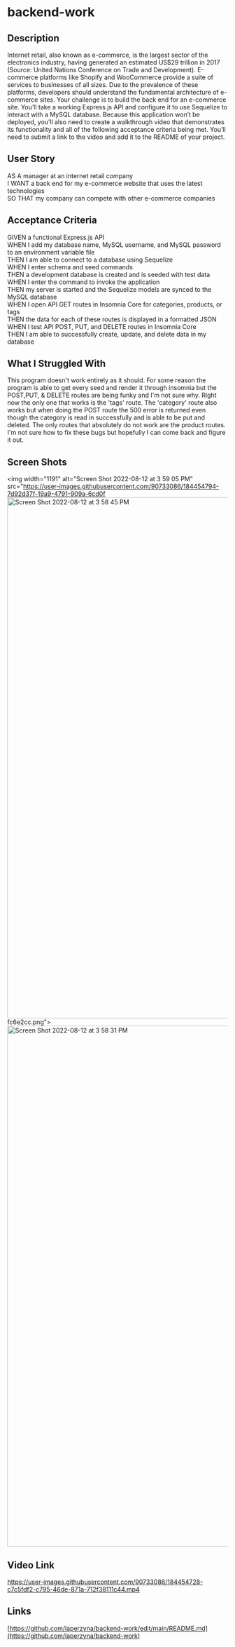 # backend-work

## Description
Internet retail, also known as e-commerce, is the largest sector of the electronics industry, having generated an estimated US$29 trillion in 2017 (Source: United Nations Conference on Trade and Development). E-commerce platforms like Shopify and WooCommerce provide a suite of services to businesses of all sizes. Due to the prevalence of these platforms, developers should understand the fundamental architecture of e-commerce sites.
Your challenge is to build the back end for an e-commerce site. You’ll take a working Express.js API and configure it to use Sequelize to interact with a MySQL database.
Because this application won’t be deployed, you’ll also need to create a walkthrough video that demonstrates its functionality and all of the following acceptance criteria being met. You’ll need to submit a link to the video and add it to the README of your project.

## User Story
AS A manager at an internet retail company <br>
I WANT a back end for my e-commerce website that uses the latest technologies <br>
SO THAT my company can compete with other e-commerce companies
## Acceptance Criteria
GIVEN a functional Express.js API <br>
WHEN I add my database name, MySQL username, and MySQL password to an environment variable file <br>
THEN I am able to connect to a database using Sequelize <br>
WHEN I enter schema and seed commands <br>
THEN a development database is created and is seeded with test data <br>
WHEN I enter the command to invoke the application <br>
THEN my server is started and the Sequelize models are synced to the MySQL database <br>
WHEN I open API GET routes in Insomnia Core for categories, products, or tags <br>
THEN the data for each of these routes is displayed in a formatted JSON <br>
WHEN I test API POST, PUT, and DELETE routes in Insomnia Core <br>
THEN I am able to successfully create, update, and delete data in my database <br>

## What I Struggled With
This program doesn't work entirely as it should. For some reason the program is able to get every seed and render it through insomnia but the POST,PUT, & DELETE routes are being funky and I'm not sure why. Right now the only one that works is the 'tags' route. The 'category' route also works but when doing the POST route the 500 error is returned even though the category is read in successfully and is able to be put and deleted. The only routes that absolutely do not work are the product routes. I'm not sure how to fix these bugs but hopefully I can come back and figure it out.

## Screen Shots
<img width="1191" alt="Screen Shot 2022-08-12 at 3 59 05 PM" src="https://user-images.githubusercontent.com/90733086/184454794-7d92d37f-19a9-4791-909a-6cd0f <br>
<img width="1188" alt="Screen Shot 2022-08-12 at 3 58 45 PM" src="https://user-images.githubusercontent.com/90733086/184454811-c514a856-bd87-458e-8b5b-2842d5fd4c2e.png">
fc6e2cc.png"> <br>
<img width="1188" alt="Screen Shot 2022-08-12 at 3 58 31 PM" src="https://user-images.githubusercontent.com/90733086/184454838-aad9c9a9-c576-4b51-9e87-c993e6082e08.png">


## Video Link
https://user-images.githubusercontent.com/90733086/184454728-c7c5fdf2-c795-46de-871a-712f38111c44.mp4

## Links
[https://github.com/laperzyna/backend-work/edit/main/README.md](https://github.com/laperzyna/backend-work)
